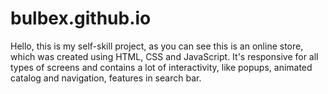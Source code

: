 # bulbex.github.io
Hello, this is my self-skill project, as you can see this is an online store, which was created using HTML, CSS and JavaScript. It's responsive for all types of screens and contains a lot of interactivity, like popups, animated catalog and navigation, features in search bar.
